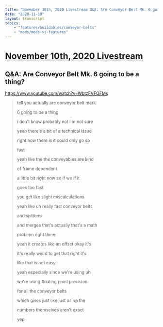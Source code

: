 ```yaml
---
title: "November 10th, 2020 Livestream Q&A: Are Conveyor Belt Mk. 6 going to be a thing?"
date: "2020-11-10"
layout: transcript
topics:
    - "features/buildables/conveyor-belts"
    - "mods/mods-vs-features"
---
```

# [November 10th, 2020 Livestream](../2020-11-10.md)
## Q&A: Are Conveyor Belt Mk. 6 going to be a thing?
https://www.youtube.com/watch?v=WbtzFVFOFMs
> tell you actually are conveyor belt mark
> 
> 6 going to be a thing
> 
> i don't know probably not i'm not sure
> 
> yeah there's a bit of a technical issue
> 
> right now there is it could only go so
> 
> fast
> 
> yeah like the the conveyables are kind
> 
> of frame dependent
> 
> a little bit right now so if we if it
> 
> goes too fast
> 
> you get like slight miscalculations
> 
> yeah like uh really fast conveyor belts
> 
> and splitters
> 
> and merges that's actually that's a math
> 
> problem right there
> 
> yeah it creates like an offset okay it's
> 
> it's really weird to get that right it's
> 
> like that is not easy
> 
> yeah especially since we're using uh
> 
> we're using floating point precision
> 
> for all the conveyor belts
> 
> which gives just like just using the
> 
> numbers themselves aren't exact
> 
> yep
> 
